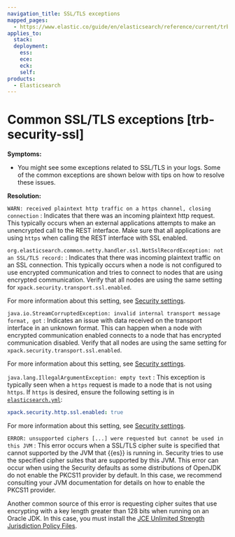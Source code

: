 ```yaml
---
navigation_title: SSL/TLS exceptions
mapped_pages:
  - https://www.elastic.co/guide/en/elasticsearch/reference/current/trb-security-ssl.html
applies_to:
  stack:
  deployment:
    ess:
    ece:
    eck:
    self:
products:
  - Elasticsearch
---
```


# Common SSL/TLS exceptions [trb-security-ssl]

**Symptoms:**

* You might see some exceptions related to SSL/TLS in your logs. Some of the common exceptions are shown below with tips on how to resolve these issues.<br>

**Resolution:**

`WARN: received plaintext http traffic on a https channel, closing connection`
:   Indicates that there was an incoming plaintext http request. This typically occurs when an external applications attempts to make an unencrypted call to the REST interface. Make sure that all applications are using `https` when calling the REST interface with SSL enabled.


`org.elasticsearch.common.netty.handler.ssl.NotSslRecordException: not an SSL/TLS record:`
:   Indicates that there was incoming plaintext traffic on an SSL connection. This typically occurs when a node is not configured to use encrypted communication and tries to connect to nodes that are using encrypted communication. Verify that all nodes are using the same setting for `xpack.security.transport.ssl.enabled`.

For more information about this setting, see [Security settings](elasticsearch://reference/elasticsearch/configuration-reference/security-settings.md).


`java.io.StreamCorruptedException: invalid internal transport message format, got`
:   Indicates an issue with data received on the transport interface in an unknown format. This can happen when a node with encrypted communication enabled connects to a node that has encrypted communication disabled. Verify that all nodes are using the same setting for `xpack.security.transport.ssl.enabled`.

For more information about this setting, see [Security settings](elasticsearch://reference/elasticsearch/configuration-reference/security-settings.md).


`java.lang.IllegalArgumentException: empty text`
:   This exception is typically seen when a `https` request is made to a node that is not using `https`. If `https` is desired, ensure the following setting is in [`elasticsearch.yml`](/deploy-manage/stack-settings.md):

```yaml
xpack.security.http.ssl.enabled: true
```

For more information about this setting, see [Security settings](elasticsearch://reference/elasticsearch/configuration-reference/security-settings.md).


`ERROR: unsupported ciphers [...] were requested but cannot be used in this JVM`
:   This error occurs when a SSL/TLS cipher suite is specified that cannot supported by the JVM that {{es}} is running in. Security tries to use the specified cipher suites that are supported by this JVM. This error can occur when using the Security defaults as some distributions of OpenJDK do not enable the PKCS11 provider by default. In this case, we recommend consulting your JVM documentation for details on how to enable the PKCS11 provider.

Another common source of this error is requesting cipher suites that use encrypting with a key length greater than 128 bits when running on an Oracle JDK. In this case, you must install the [JCE Unlimited Strength Jurisdiction Policy Files](../../../deploy-manage/security/enabling-cipher-suites-for-stronger-encryption.md).



